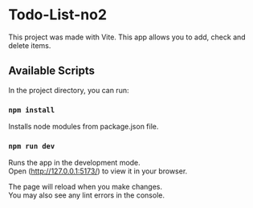# Todo-List-no2

This project was made with Vite.
This app allows you to add, check and delete items. 

## Available Scripts

In the project directory, you can run:

### `npm install`

Installs node modules from package.json file.

### `npm run dev`

Runs the app in the development mode.\
Open (http://127.0.0.1:5173/) to view it in your browser.

The page will reload when you make changes.\
You may also see any lint errors in the console.

